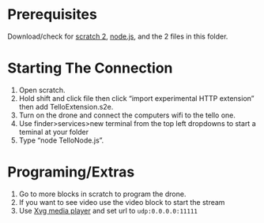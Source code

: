 # Prerequisites
Download/check for [scratch 2](http://uploads.scratch.mit.edu/scratch2download/), [node.js](https://nodejs.org/en/download/), and the 2 files in this folder. 
# Starting The Connection
1. Open scratch.
2. Hold shift and click file then click “import experimental HTTP extension” then add TelloExtension.s2e.
3. Turn on the drone and connect the computers wifi to the tello one.
4. Use finder>services>new terminal from the top left dropdowns to start a teminal at your folder
5. Type “node TelloNode.js”.
# Programing/Extras
1. Go to more blocks in scratch to program the drone.
2. If you want to see video use the video block to start the stream 
3. Use [Xvg media player]( https://chrome.google.com/webstore/detail/vxg-media-player/hncknjnnbahamgpjoafdebabmoamcnni/related) and set url to `udp:0.0.0.0:11111`
